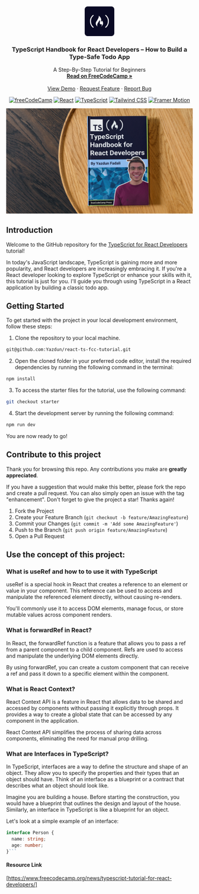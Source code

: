 <div id="top"></div>

<!-- PROJECT LOGO -->
<br />
<div align="center">
  <a href="https://www.freecodecamp.org/">
    <img src="./public/fcc.png" alt="Logo" width="80" height="80">
  </a>

<h3 align="center">TypeScript Handbook for React Developers – How to Build a Type-Safe Todo App</h3>

  <p align="center">
    A Step-By-Step Tutorial for Beginners
    <br />
    <a href="https://www.freecodecamp.org/news/typescript-tutorial-for-react-developers"><strong>Read on FreeCodeCamp »</strong></a>
    <br />
    <br />
    <a href="https://react-ts-fcc-tutorial.vercel.app/">View Demo</a>
    ·
    <a href="https://github.com/Yazdun/react-ts-fcc-tutorial/issues">Request Feature</a>
    ·
    <a href="https://github.com/Yazdun/react-ts-fcc-tutorial/issues">Report Bug</a>
  </p>

[![freeCodeCamp](https://img.shields.io/badge/-freeCodeCamp-brightgreen?logo=freeCodeCamp)](https://www.freecodecamp.org/)
[![React](https://img.shields.io/badge/-React-blue?logo=React)](https://reactjs.org/)
[![TypeScript](https://img.shields.io/badge/-TypeScript-6E36F6?logo=TypeScript&logoColor=white&color=black)](#)
[![Tailwind CSS](https://img.shields.io/badge/-Tailwind%20CSS-06B6D4?logo=Tailwind%20CSS&logoColor=black&color=white)](https://tailwindcss.com/)
[![Framer Motion](https://img.shields.io/badge/-Framer%20Motion-blue?logo=Framer)](https://www.framer.com/api/motion/)

</div>

<div align="center">

![Thumbnail](./public/thumbnail.jpg)

</div>

## Introduction

Welcome to the GitHub repository for the
[TypeScript for React Developers](https://www.freecodecamp.org/news/typescript-tutorial-for-react-developers)
tutorial!

In today's JavaScript landscape, TypeScript is gaining more and more popularity,
and React developers are increasingly embracing it. If you're a React developer
looking to explore TypeScript or enhance your skills with it, this tutorial is
just for you. I'll guide you through using TypeScript in a React application by
building a classic todo app.

## Getting Started

To get started with the project in your local development environment, follow
these steps:

1. Clone the repository to your local machine.

```bash
git@github.com:Yazdun/react-ts-fcc-tutorial.git
```

2. Open the cloned folder in your preferred code editor, install the required
   dependencies by running the following command in the terminal:

```bash
npm install
```

3. To access the starter files for the tutorial, use the following command:

```bash
git checkout starter
```

4. Start the development server by running the following command:

```bash
npm run dev
```

You are now ready to go!

## Contribute to this project

Thank you for browsing this repo. Any contributions you make are **greatly
appreciated**.

If you have a suggestion that would make this better, please fork the repo and
create a pull request. You can also simply open an issue with the tag
"enhancement". Don't forget to give the project a star! Thanks again!

1. Fork the Project
2. Create your Feature Branch (`git checkout -b feature/AmazingFeature`)
3. Commit your Changes (`git commit -m 'Add some AmazingFeature'`)
4. Push to the Branch (`git push origin feature/AmazingFeature`)
5. Open a Pull Request

## Use the concept of this project:

### What is useRef and how to to use it with TypeScript

useRef is a special hook in React that creates a reference to an element or
value in your component. This reference can be used to access and manipulate the
referenced element directly, without causing re-renders.

You'll commonly use it to access DOM elements, manage focus, or store mutable
values across component renders.

### What is forwardRef in React?

In React, the forwardRef function is a feature that allows you to pass a ref
from a parent component to a child component. Refs are used to access and
manipulate the underlying DOM elements directly.

By using forwardRef, you can create a custom component that can receive a ref
and pass it down to a specific element within the component.

### What is React Context?

React Context API is a feature in React that allows data to be shared and
accessed by components without passing it explicitly through props. It provides
a way to create a global state that can be accessed by any component in the
application.

React Context API simplifies the process of sharing data across components,
eliminating the need for manual prop drilling.

### What are Interfaces in TypeScript?

In TypeScript, interfaces are a way to define the structure and shape of an
object. They allow you to specify the properties and their types that an object
should have. Think of an interface as a blueprint or a contract that describes
what an object should look like.

Imagine you are building a house. Before starting the construction, you would
have a blueprint that outlines the design and layout of the house. Similarly, an
interface in TypeScript is like a blueprint for an object.

Let's look at a simple example of an interface:

````ts
interface Person {
  name: string;
  age: number;
}```
````

#### Resource Link

[https://www.freecodecamp.org/news/typescript-tutorial-for-react-developers/]

